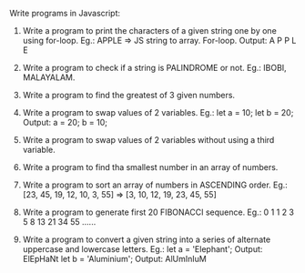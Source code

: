 Write programs in Javascript:

1. Write a program to print the characters of a given string one by one using for-loop.
Eg.: APPLE => JS string to array. For-loop.
Output:
A
P
P
L
E

2. Write a program to check if a string is PALINDROME or not. Eg.: IBOBI, MALAYALAM.

3. Write a program to find the greatest of 3 given numbers.

4. Write a program to swap values of 2 variables.
Eg.: let a = 10; let b = 20;
Output: a = 20; b = 10;

5. Write a program to swap values of 2 variables without using a third variable.

6. Write a program to find tha smallest number in an array of numbers.

7. Write a program to sort an array of numbers in ASCENDING order.
Eg.: [23, 45, 19, 12, 10, 3, 55] => [3, 10, 12, 19, 23, 45, 55]

8. Write a program to generate first 20 FIBONACCI sequence.
Eg.: 0 1 1 2 3 5 8 13 21 34 55 ......

9. Write a program to convert a given string into a series of alternate uppercase and lowercase letters.
Eg.: let a = 'Elephant';
Output: ElEpHaNt
let b = 'Aluminium';
Output: AlUmInIuM
